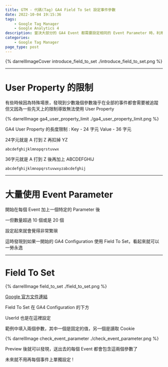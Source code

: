 ```yaml
---
title: GTM - 代碼(Tag) GA4 Field To Set 設定事件參數
date: 2022-10-04 19:15:36
tags: 
	- Google Tag Manager
	- Google Analytics 4
description: 當決大部分的 GA4 Event 都需要設定相同的 Event Parameter 時，利用 Field To Set 可以只設定一次就解決 !
categories: 
	- Google Tag Manager
page_type: post
---
```


{% darrellImageCover introduce_field_to_set ./introduce_field_to_set.png %}

---

# User Property 的限制

有些時候因為特殊場景，發現到少數幾個參數幾乎在全部的事件都會需要被追蹤
但又因為一些先天上的限制導致無法使用 User Property

{% darrellImage ga4_user_property_limit ./ga4_user_property_limit.png %}

GA4 User Property 的長度限制 :
Key - 24 字元
Value - 36 字元

24字元就是 A 打到 Z 再扣掉 YZ
```
abcdefghijklmnopqrstuvwx
```

36字元就是 A 打到 Z 後再加上 ABCDEFGHIJ
```
abcdefghijklmnopqrstuvwxyzabcdefghij
```

---

# 大量使用 Event Parameter

開始在每個 Event 加上一個特定的 Parameter 後

一但數量超過 10 個或是 20 個

設定起來就會覺得非常繁瑣

這時發現到如果一開始的 GA4 Configuration 使用 Field To Set，看起來就可以一勞永逸

---

# Field To Set

{% darrellImage field_to_set ./field_to_set.png %}

[Google 官方文件連結](https://developers.google.com/analytics/devguides/collection/ga4/event-parameters?client_type=gtag)

Field To Set 在 GA4 Configuration 的下方

UserId 也是在這裡設定

範例中填入兩個參數，其中一個是固定的值，另一個是讀取 Cookie

{% darrellImage check_event_parameter ./check_event_parameter.png %}

Preview 後就可以發現，送出去的每個 Event 都會包含這兩個參數了

未來就不用再每個事件上單獨設定 !

